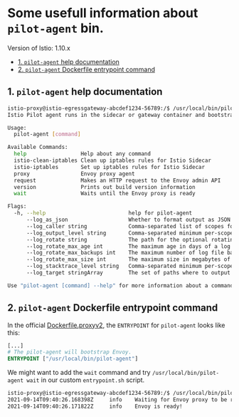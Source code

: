 # Some usefull information about `pilot-agent` bin.

Version of Istio: 1.10.x

- [1. `pilot-agent` help documentation](#1-pilot-agent-help-documentation)
- [2. `pilot-agent` Dockerfile entrypoint command](#2-pilot-agent-dockerfile-entrypoint-command)

## 1. `pilot-agent` help documentation

```bash
istio-proxy@istio-egressgateway-abcdef1234-56789:/$ /usr/local/bin/pilot-agent help
Istio Pilot agent runs in the sidecar or gateway container and bootstraps Envoy.

Usage:
  pilot-agent [command]

Available Commands:
  help                 Help about any command
  istio-clean-iptables Clean up iptables rules for Istio Sidecar
  istio-iptables       Set up iptables rules for Istio Sidecar
  proxy                Envoy proxy agent
  request              Makes an HTTP request to the Envoy admin API
  version              Prints out build version information
  wait                 Waits until the Envoy proxy is ready

Flags:
  -h, --help                          help for pilot-agent
      --log_as_json                   Whether to format output as JSON or in plain console-friendly format
      --log_caller string             Comma-separated list of scopes for which to include caller information, scopes can be any of [ads, adsc, all, authn, authorization, ca, cache, citadelclient, default, dns, gcecred, googleca, healthcheck, klog, mockcred, model, sds, spiffe, stsclient, stsserver, telemetry, token, trustBundle, validation, wasm, wle, xdsproxy]
      --log_output_level string       Comma-separated minimum per-scope logging level of messages to output, in the form of <scope>:<level>,<scope>:<level>,... where scope can be one of [ads, adsc, all, authn, authorization, ca, cache, citadelclient, default, dns, gcecred, googleca, healthcheck, klog, mockcred, model, sds, spiffe, stsclient, stsserver, telemetry, token, trustBundle, validation, wasm, wle, xdsproxy] and level can be one of [debug, info, warn, error, fatal, none] (default "default:info")
      --log_rotate string             The path for the optional rotating log file
      --log_rotate_max_age int        The maximum age in days of a log file beyond which the file is rotated (0 indicates no limit) (default 30)
      --log_rotate_max_backups int    The maximum number of log file backups to keep before older files are deleted (0 indicates no limit) (default 1000)
      --log_rotate_max_size int       The maximum size in megabytes of a log file beyond which the file is rotated (default 104857600)
      --log_stacktrace_level string   Comma-separated minimum per-scope logging level at which stack traces are captured, in the form of <scope>:<level>,<scope:level>,... where scope can be one of [ads, adsc, all, authn, authorization, ca, cache, citadelclient, default, dns, gcecred, googleca, healthcheck, klog, mockcred, model, sds, spiffe, stsclient, stsserver, telemetry, token, trustBundle, validation, wasm, wle, xdsproxy] and level can be one of [debug, info, warn, error, fatal, none] (default "default:none")
      --log_target stringArray        The set of paths where to output the log. This can be any path as well as the special values stdout and stderr (default [stdout])

Use "pilot-agent [command] --help" for more information about a command.
```

## 2. `pilot-agent` Dockerfile entrypoint command

In the official [Dockerfile.proxyv2](https://github.com/istio/istio/blob/master/pilot/docker/Dockerfile.proxyv2),
the `ENTRYPOINT` for `pilot-agent` looks like this:

```dockerfile
[...]
# The pilot-agent will bootstrap Envoy.
ENTRYPOINT ["/usr/local/bin/pilot-agent"]
```

We might want to add the `wait` command and try
`/usr/local/bin/pilot-agent wait` in our custom `entrypoint.sh` script.

```bash
istio-proxy@istio-egressgateway-abcdef1234-56789:/$ /usr/local/bin/pilot-agent wait
2021-09-14T09:40:26.168398Z     info    Waiting for Envoy proxy to be ready (timeout: 60 seconds)...
2021-09-14T09:40:26.171822Z     info    Envoy is ready!
```